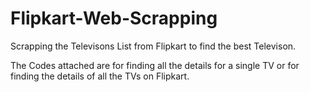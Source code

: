# Flipkart-Web-Scrapping
Scrapping the Televisons List from Flipkart to find the best Televison.

The Codes attached are for finding all the details for a single TV or for finding the details of all the TVs on Flipkart.
